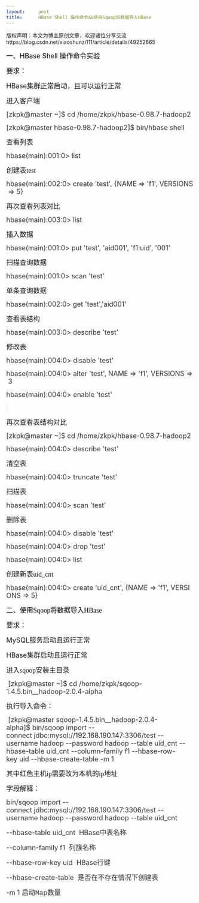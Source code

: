 ```yaml
---
layout:     post
title:      HBase Shell 操作命令&&使用Sqoop将数据导入HBase
---
```

<div id="article_content" class="article_content clearfix csdn-tracking-statistics" data-pid="blog" data-mod="popu_307" data-dsm="post">
								<div class="article-copyright">
					版权声明：本文为博主原创文章，欢迎诸位分享交流					https://blog.csdn.net/xiaoshunzi111/article/details/49252665				</div>
								            <link rel="stylesheet" href="https://csdnimg.cn/release/phoenix/template/css/ck_htmledit_views-f76675cdea.css">
						<div class="htmledit_views" id="content_views">
                
<p><span style="font-size:18px;color:#000000;">一、</span><span style="font-size:18px;color:#000000;">HBase Shell <span style="font-family:'黑体';">操作命令实验</span></span></p>
<p><span style="font-size:18px;">要求：</span></p>
<p><span style="font-size:18px;">HBase<span style="font-family:'宋体';">集群正常启动，且可以运行正常</span></span></p>
<p><span style="font-size:18px;">进入客户端</span></p>
<p><span style="font-size:18px;color:#333333;">[zkpk@master ~]$ cd /home/zkpk/hbase-0.98.7-hadoop2</span></p>
<p><span style="font-size:18px;color:#333333;">[zkpk@master hbase-0.98.7-hadoop2]$ bin/hbase shell</span></p>
<p><span style="font-size:18px;">查看列表</span></p>
<p><span style="font-size:18px;color:#333333;">hbase(main):001:0&gt; list</span></p>
<p><span style="font-size:18px;">创建表<span style="font-family:'Times New Roman';">test</span></span></p>
<p><span style="font-size:18px;color:#333333;">hbase(main):002:0&gt; create 'test', {NAME =&gt; 'f1', VERSIONS =&gt; 5}</span></p>
<p><span style="font-size:18px;">再次查看列表对比</span></p>
<p><span style="font-size:18px;color:#333333;">hbase(main):003:0&gt; list</span></p>
<p><span style="font-size:18px;">插入数据</span></p>
<p><span style="font-size:18px;color:#333333;">hbase(main):001:0&gt; put 'test', 'aid001', 'f1:uid', '001'</span></p>
<p><span style="font-size:18px;">扫描查询数据</span></p>
<p><span style="font-size:18px;color:#333333;">hbase(main):001:0&gt; scan 'test'</span></p>
<p><span style="font-size:18px;">单条查询数据</span></p>
<p><span style="font-size:18px;color:#333333;">hbase(main):002:0&gt; get 'test','aid001'</span></p>
<p><span style="font-size:18px;">查看表结构</span></p>
<p><span style="font-size:18px;color:#333333;">hbase(main):003:0&gt; describe 'test'</span></p>
<p><span style="font-size:18px;">修改表</span></p>
<p><span style="font-size:18px;color:#333333;">hbase(main):004:0&gt; disable 'test'</span></p>
<p><span style="font-size:18px;color:#333333;">hbase(main):004:0&gt; alter 'test', NAME =&gt; 'f1', VERSIONS =&gt; 3</span></p>
<p><span style="font-size:18px;color:#333333;">hbase(main):004:0&gt; enable 'test'</span></p>
<p><span style="font-size:18px;color:#333333;background:rgb(240,247,254);"> </span></p>
<p><span style="font-size:18px;">再次查看表结构对比</span></p>
<p><span style="font-size:18px;color:#333333;">[zkpk@master ~]$ cd /home/zkpk/hbase-0.98.7-hadoop2</span></p>
<p><span style="font-size:18px;color:#333333;">hbase(main):004:0&gt; describe 'test'</span></p>
<p><span style="font-size:18px;">清空表</span></p>
<p><span style="font-size:18px;color:#333333;">hbase(main):004:0&gt; truncate 'test'</span></p>
<p><span style="font-size:18px;">扫描表</span></p>
<p><span style="font-size:18px;color:#333333;">hbase(main):004:0&gt; scan 'test'</span></p>
<p><span style="font-size:18px;">删除表</span></p>
<p><span style="font-size:18px;color:#333333;">hbase(main):004:0&gt; disable 'test'</span></p>
<p><span style="font-size:18px;color:#333333;">hbase(main):004:0&gt; drop 'test'</span></p>
<p><span style="font-size:18px;color:#333333;">hbase(main):004:0&gt; list</span></p>
<p><span style="font-size:18px;">创建新表<span style="font-family:'Times New Roman';">uid_cnt</span></span></p>
<p><span style="font-size:18px;color:#333333;">hbase(main):004:0&gt; create 'uid_cnt', {NAME =&gt; 'f1', VERSIONS =&gt; 5}</span></p>
<p><span style="font-size:18px;color:#000000;">二、</span><span style="font-size:18px;color:#000000;">使用<span style="font-family:'Times New Roman';">Sqoop</span><span style="font-family:'黑体';">将数据导入</span><span style="font-family:'Times New Roman';">HBase</span></span></p>
<p><span style="font-size:18px;">要求：</span></p>
<p><span style="font-size:18px;">MySQL<span style="font-family:'宋体';">服务启动且运行正常</span></span></p>
<p><span style="font-size:18px;">HBase<span style="font-family:'宋体';">集群启动且运行正常</span></span></p>
<p><span style="font-size:18px;">进入<span style="font-family:'Times New Roman';">sqoop</span><span style="font-family:'宋体';">安装主目录</span></span></p>
<p><span style="font-size:18px;color:#333333;"> [zkpk@master ~]$ cd /home/zkpk/sqoop-1.4.5.bin__hadoop-2.0.4-alpha</span></p>
<p><span style="font-size:18px;">执行导入命令：</span></p>
<p><span style="font-size:18px;color:#333333;"> [zkpk@master sqoop-1.4.5.bin__hadoop-2.0.4-alpha]$ bin/sqoop import --connect jdbc:mysql://</span><span style="font-size:18px;">192.168.190.147</span><span style="font-size:18px;color:#333333;">:3306/test --username hadoop --password hadoop --table uid_cnt --hbase-table uid_cnt --column-family f1 --hbase-row-key uid --hbase-create-table -m 1</span></p>
<p><span style="font-size:18px;">其中红色主机<span style="font-family:'Times New Roman';">ip</span><span style="font-family:'宋体';">需要改为本机的</span><span style="font-family:'Times New Roman';">ip</span><span style="font-family:'宋体';">地址</span></span></p>
<p><span style="font-size:18px;">字段解释：</span></p>
<p><span style="font-size:18px;color:#333333;">bin/sqoop import --connect jdbc:mysql://192.168.190.147:3306/test --username hadoop --password hadoop --table uid_cnt </span></p>
<p><span style="font-size:18px;color:#333333;">--hbase-table uid_cnt  HBase<span style="font-family:'楷体';">中表名称</span></span></p>
<p><span style="font-size:18px;color:#333333;">--column-family f1  <span style="font-family:'楷体';">列簇名称</span></span></p>
<p><span style="font-size:18px;color:#333333;">--hbase-row-key uid  HBase<span style="font-family:'楷体';">行键</span></span></p>
<p><span style="font-size:18px;color:#333333;">--hbase-create-table  <span style="font-family:'楷体';">是否在不存在情况下创建表</span></span></p>
<p><span style="font-size:18px;color:#333333;">-m 1 <span style="font-family:'楷体';">启动</span><span style="font-family:'Courier New';">Map</span><span style="font-family:'楷体';">数量</span></span></p>
            </div>
                </div>